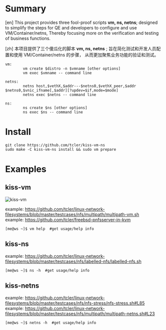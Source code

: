# Summary

[en] This project provides three fool-proof scripts **vm, ns, netns**; designed to simplify the steps for QE and developers to configure and use VM/Container/netns,
Thereby focusing more on the verification and testing of business functions.

[zh] 本项目提供了三个傻瓜化的脚本 **vm, ns, netns** ; 旨在简化测试和开发人员配置和使用 VM/Container/netns 的步骤，
从而更加聚焦业务功能的验证和测试。

```
vm:
        vm create $distro -n $vmname [other options]
        vm exec $vmname -- command line

netns:
        netns host,$vethX,$addr---$netns0,$vethX_peer,$addr  $netns0,$vnic_ifname[,$addr][?updev=$if,mode=$mode]
        netns exec $netns -- command line

ns:
        ns create $ns [other options]
        ns exec $ns -- command line
```

# Install
```
git clone https://github.com/tcler/kiss-vm-ns
sudo make -C kiss-vm-ns install && sudo vm prepare
```

# Examples
## kiss-vm

![kiss-vm](https://raw.githubusercontent.com/tcler/kiss-vm-ns/master/Images/kiss-vm.gif)

example: https://github.com/tcler/linux-network-filesystems/blob/master/testcases/nfs/multipath/multipath-vm.sh  
example: https://github.com/tcler/freebsd-pnfsserver-in-kvm  
```
[me@ws ~]$ vm help  #get usage/help info
```

## kiss-ns
example: https://github.com/tcler/linux-network-filesystems/blob/master/testcases/nfs/labelled-nfs/labelled-nfs.sh  
```
[me@ws ~]$ ns -h  #get usage/help info
```

## kiss-netns
example: https://github.com/tcler/linux-network-filesystems/blob/master/testcases/nfs/nfs-stress/nfs-stress.sh#L85  
example: https://github.com/tcler/linux-network-filesystems/blob/master/testcases/nfs/multipath/multipath-netns.sh#L23  
```
[me@ws ~]$ netns -h  #get usage/help info
```
